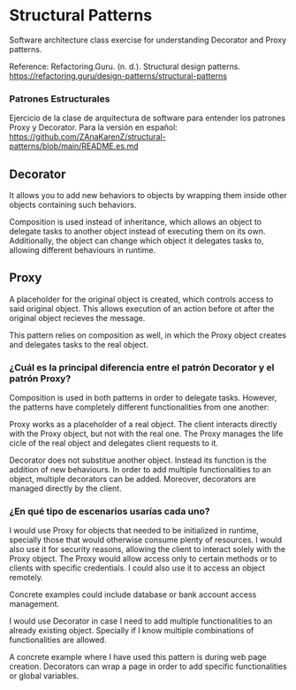 # Structural Patterns

Software architecture class exercise for understanding Decorator and Proxy patterns.

Reference: Refactoring.Guru. (n. d.). Structural design patterns. https://refactoring.guru/design-patterns/structural-patterns


 
### Patrones Estructurales
Ejercicio de la clase de arquitectura de software para entender los patrones Proxy y Decorator.
Para la versión en español: https://github.com/ZAnaKarenZ/structural-patterns/blob/main/README.es.md


## Decorator
It allows you to add new behaviors to objects by wrapping them inside other objects containing such behaviors. 

Composition is used instead of inheritance, which allows an object to delegate tasks to another object instead of executing them on its own. Additionally, the object can change which object it delegates tasks to, allowing different behaviours in runtime.


## Proxy
A placeholder for the original object is created, which controls access to said original object. This allows execution of an action before ot after the original object recieves the message.

This pattern relies on composition as well, in which the Proxy object creates and delegates tasks to the real object.

### ¿Cuál es la principal diferencia entre el patrón Decorator y el patrón Proxy?

Composition is used in both patterns in order to delegate tasks. However, the patterns have completely different functionalities from one another:

Proxy works as a placeholder of a real object. The client interacts directly with the Proxy object, but not with the real one. The Proxy manages the life cicle of the real object and delegates client requests to it.

Decorator does not substitue another object. Instead its function is the addition of new behaviours. In order to add multiple functionalities to an object, multiple decorators can be added. Moreover, decorators are managed directly by the client. 

### ¿En qué tipo de escenarios usarías cada uno?

I would use Proxy for objects that needed to be initialized in runtime, specially those that would otherwise consume plenty of resources. I would also use it for security reasons, allowing the client to interact solely with the Proxy object. The Proxy would allow access only to certain methods or to clients with specific credentials. I could also use it to access an object remotely.

Concrete examples could include database or bank account access management.

I would use Decorator in case I need to add multiple functionalities to an already existing object. Specially if I know multiple combinations of functionalities are allowed.

A concrete example where I have used this pattern is during web page creation. Decorators can wrap a page in order to add specific functionalities or global variables.
